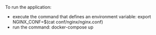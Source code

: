 To run the application:
- execute the command that defines an environment variable:
  export NGINX_CONF=$(cat conf/nginx/nginx.conf)
- run the command:
  docker-compose up
  